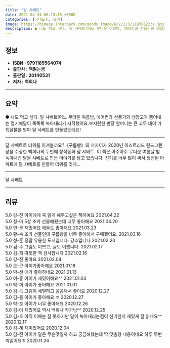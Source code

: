 ```yaml
---
title: "달 샤베트"
date: 2021-04-24 06:13:15 +0900
categories: [국내도서, 유아]
image: https://bimage.interpark.com/goods_image/6/2/2/3/218386223s.jpg
description: ● 나도 먹고 싶다. 달 샤베트!어느 무더운 여름밤, 에어컨과 선풍기와 냉장고가 뿜어내는 열기에달이 똑똑똑 녹아내리기 시작했어요.부지런한 반장 할머니는 큰 고무 대야 가득달물을 받아 달 샤베트를 만들었는데요!
---
```


## **정보**

- **ISBN : 9791185564074**
- **출판사 : 책읽는곰**
- **출판일 : 20140531**
- **저자 : 백희나**

------



## **요약**

●  나도 먹고 싶다. 달 샤베트!어느 무더운 여름밤, 에어컨과 선풍기와 냉장고가 뿜어내는 열기에달이 똑똑똑 녹아내리기 시작했어요.부지런한 반장 할머니는 큰 고무 대야 가득달물을 받아 달 샤베트를 만들었는데요!

------

달 샤베트로 더위를 이겨볼까요?《구름빵》의 저자이자 2020년 아스트리드 린드그렌상을 수상한 백희나의 두번째 창작동화 달 샤베트. 이 책은 아주아주 무더운 여름날 밤 녹아내린 달을 샤베트로 만든 이야기를 담고 있습니다. 전기를 너무 많이 써서 정전된 아파트에 달 샤베트를 만들어 더위를 잊게... 

------


달 샤베트 

------


## **리뷰** 

5.0 강-진 아이에게 꼭 읽게 해주고싶은 책이예요 2021.04.22 <br/>5.0 정-아 5살 조카 선물해줬는데 너무 좋아해요 2021.04.20 <br/>5.0 연-문 재밌어요 애들도 좋아해요 2021.03.23 <br/>5.0 황-숙 조카 선물인데 구름빵을 너무 좋아해서 구매했어요.  2021.03.16 <br/>5.0 성-훈 정말 유용한 도서입니다. 강추입니다  2021.02.20 <br/>5.0 김-수 그림도 이쁘고, 글도 이쁩니다. 2021.02.17 <br/>5.0 김-희 따뜻한 책 감사합니다 2021.02.16 <br/>5.0 강-진 좋아요  2021.02.04 <br/>5.0 오-근 아이가좋아해요 2021.01.18 <br/>5.0 박-선 애가 좋아하네요 2021.01.13 <br/>5.0 이-홍 아이가 재밌어해요^^ 2021.01.03 <br/>5.0 박-희 아이가 좋아해요 2021.01.01 <br/>5.0 김-득 그림이 세밀하고 꼼꼼해서 좋아요 2020.12.27 <br/>5.0 김-롬 아이가 좋아해요 ㅎ 2020.12.27 <br/>5.0 박-호 아이가 너무 좋아해요 2020.12.26 <br/>5.0 김-아 재밌어요 역시 백희나 작가님^^ 2020.12.25 <br/>5.0 김-호 아직 이해는 잘 못하지만 달이 녹아내리는점이 신기한지 재밌게 잘 읽네요^^ 2020.12.17 <br/>5.0 김-혜 재미있어요 2020.12.04 <br/>5.0 김-진 아이가 달은 무슨맛일까 하고 궁금해했는데 딱 맞춤형 내용이네요 하루 두번씩읽어요ㅎ 2020.11.24 <br/>